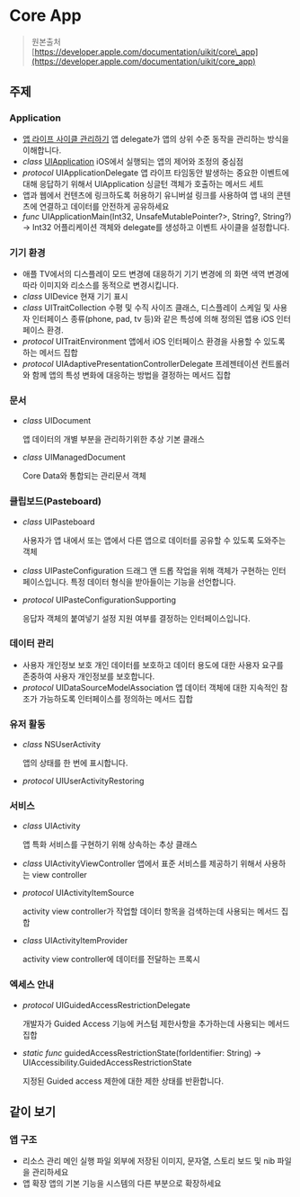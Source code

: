 # Core App

> 원본출처  
> [https://developer.apple.com/documentation/uikit/core\_app](https://developer.apple.com/documentation/uikit/core_app)

## 주제

### Application

* [앱 라이프 사이클 관리하기](managing_your_app_s_life_cycle.md) 앱 delegate가 앱의 상위 수준 동작을 관리하는 방식을 이해합니다.
* _class_ [UIApplication](uiapplication.md) iOS에서 실행되는 앱의 제어와 조정의 중심점
* _protocol_ UIApplicationDelegate 앱 라이프 타임동안 발생하는 중요한 이벤트에 대해 응답하기 위해서 UIApplication 싱글턴 객체가 호출하는 메서드 세트
* 앱과 웹에서 컨텐츠에 링크하도록 허용하기 유니버설 링크를 사용하여 앱 내의 콘텐츠에 연결하고 데이터를 안전하게 공유하세요
* _func_ UIApplicationMain\(Int32, UnsafeMutablePointer?&gt;, String?, String?\) -&gt; Int32 어플리케이션 객체와 delegate를 생성하고 이벤트 사이클을 설정합니다.

### 기기 환경

* 애플 TV에서의 디스플레이 모드 변경에 대응하기 기기 변경에 의 화면 색역 변경에 따라 이미지와 리소스를 동적으로 변경시킵니다.
* _class_ UIDevice 현재 기기 표시
* _class_ UITraitCollection 수평 및 수직 사이즈 클래스, 디스플레이 스케일 및 사용자 인터페이스 종류\(phone, pad, tv 등\)와 같은 특성에 의해 정의된 앱용 iOS 인터페이스 환경.
* _protocol_ UITraitEnvironment 앱에서 iOS 인터페이스 환경을 사용할 수 있도록 하는 메서드 집합
* _protocol_ UIAdaptivePresentationControllerDelegate 프레젠테이션 컨트롤러와 함께 앱의 특성 변화에 대응하는 방법을 결정하는 메서드 집합

### 문서

* _class_ UIDocument

  앱 데이터의 개별 부분을 관리하기위한 추상 기본 클래스

* _class_ UIManagedDocument

  Core Data와 통합되는 관리문서 객체

### 클립보드\(Pasteboard\)

* _class_ UIPasteboard

  사용자가 앱 내에서 또는 앱에서 다른 앱으로 데이터를 공유할 수 있도록 도와주는 객체

* _class_ UIPasteConfiguration 드래그 앤 드롭 작업을 위해 객체가 구현하는 인터페이스입니다. 특정 데이터 형식을 받아들이는 기능을 선언합니다.
* _protocol_ UIPasteConfigurationSupporting

  응답자 객체의 붙여넣기 설정 지원 여부를 결정하는 인터페이스입니다.

### 데이터 관리

* 사용자 개인정보 보호 개인 데이터를 보호하고 데이터 용도에 대한 사용자 요구를 존중하여 사용자 개인정보를 보호합니다.
* _protocol_ UIDataSourceModelAssociation 앱 데이터 객체에 대한 지속적인 참조가 가능하도록 인터페이스를 정의하는 메서드 집합

### 유저 활동

* _class_ NSUserActivity

  앱의 상태를 한 번에 표시합니다.

* _protocol_ UIUserActivityRestoring

### 서비스

* _class_ UIActivity

  앱 특화 서비스를 구현하기 위해 상속하는 추상 클래스

* _class_ UIActivityViewController 앱에서 표준 서비스를 제공하기 위해서 사용하는 view controller
* _protocol_ UIActivityItemSource

  activity view controller가 작업할 데이터 항목을 검색하는데 사용되는 메서드 집합

* _class_ UIActivityItemProvider

  activity view controller에 데이터를 전달하는 프록시

### 엑세스 안내

* _protocol_ UIGuidedAccessRestrictionDelegate

  개발자가 Guided Access 기능에 커스텀 제한사항을 추가하는데 사용되는 메서드 집합

* _static func_ guidedAccessRestrictionState\(forIdentifier: String\) -&gt; UIAccessibility.GuidedAccessRestrictionState

  지정된 Guided access 제한에 대한 제한 상태를 반환합니다.

## 같이 보기

### 앱 구조

* 리소스 관리 메인 실행 파일 외부에 저장된 이미지, 문자열, 스토리 보드 및 nib 파일을 관리하세요
* 앱 확장 앱의 기본 기능을 시스템의 다른 부분으로 확장하세요



